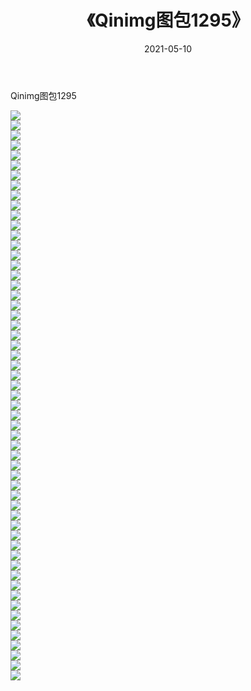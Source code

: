 ﻿---
layout: post
title:  《Qinimg图包1295》
date:   2021-05-10
img: http://imgx.orgx.ga/Qinimg图包/Qinimg图包1295/000.jpg
categories: [美女, 清纯, 唯美]
---

Qinimg图包1295

 ![](http://imgx.orgx.ga/Qinimg图包/Qinimg图包1295/001.jpg) <br>![](http://imgx.orgx.ga/Qinimg图包/Qinimg图包1295/002.jpg) <br>![](http://imgx.orgx.ga/Qinimg图包/Qinimg图包1295/003.jpg) <br>![](http://imgx.orgx.ga/Qinimg图包/Qinimg图包1295/004.jpg) <br>![](http://imgx.orgx.ga/Qinimg图包/Qinimg图包1295/005.jpg) <br>![](http://imgx.orgx.ga/Qinimg图包/Qinimg图包1295/006.jpg) <br>![](http://imgx.orgx.ga/Qinimg图包/Qinimg图包1295/007.jpg) <br>![](http://imgx.orgx.ga/Qinimg图包/Qinimg图包1295/008.jpg) <br>![](http://imgx.orgx.ga/Qinimg图包/Qinimg图包1295/009.jpg) <br>![](http://imgx.orgx.ga/Qinimg图包/Qinimg图包1295/010.jpg) <br>![](http://imgx.orgx.ga/Qinimg图包/Qinimg图包1295/011.jpg) <br>![](http://imgx.orgx.ga/Qinimg图包/Qinimg图包1295/012.jpg) <br>![](http://imgx.orgx.ga/Qinimg图包/Qinimg图包1295/013.jpg) <br>![](http://imgx.orgx.ga/Qinimg图包/Qinimg图包1295/014.jpg) <br>![](http://imgx.orgx.ga/Qinimg图包/Qinimg图包1295/015.jpg) <br>![](http://imgx.orgx.ga/Qinimg图包/Qinimg图包1295/016.jpg) <br>![](http://imgx.orgx.ga/Qinimg图包/Qinimg图包1295/017.jpg) <br>![](http://imgx.orgx.ga/Qinimg图包/Qinimg图包1295/018.jpg) <br>![](http://imgx.orgx.ga/Qinimg图包/Qinimg图包1295/019.jpg) <br>![](http://imgx.orgx.ga/Qinimg图包/Qinimg图包1295/020.jpg) <br>![](http://imgx.orgx.ga/Qinimg图包/Qinimg图包1295/021.jpg) <br>![](http://imgx.orgx.ga/Qinimg图包/Qinimg图包1295/022.jpg) <br>![](http://imgx.orgx.ga/Qinimg图包/Qinimg图包1295/023.jpg) <br>![](http://imgx.orgx.ga/Qinimg图包/Qinimg图包1295/024.jpg) <br>![](http://imgx.orgx.ga/Qinimg图包/Qinimg图包1295/025.jpg) <br>![](http://imgx.orgx.ga/Qinimg图包/Qinimg图包1295/026.jpg) <br>![](http://imgx.orgx.ga/Qinimg图包/Qinimg图包1295/027.jpg) <br>![](http://imgx.orgx.ga/Qinimg图包/Qinimg图包1295/028.jpg) <br>![](http://imgx.orgx.ga/Qinimg图包/Qinimg图包1295/029.jpg) <br>![](http://imgx.orgx.ga/Qinimg图包/Qinimg图包1295/030.jpg) <br>![](http://imgx.orgx.ga/Qinimg图包/Qinimg图包1295/031.jpg) <br>![](http://imgx.orgx.ga/Qinimg图包/Qinimg图包1295/032.jpg) <br>![](http://imgx.orgx.ga/Qinimg图包/Qinimg图包1295/033.jpg) <br>![](http://imgx.orgx.ga/Qinimg图包/Qinimg图包1295/034.jpg) <br>![](http://imgx.orgx.ga/Qinimg图包/Qinimg图包1295/035.jpg) <br>![](http://imgx.orgx.ga/Qinimg图包/Qinimg图包1295/036.jpg) <br>![](http://imgx.orgx.ga/Qinimg图包/Qinimg图包1295/037.jpg) <br>![](http://imgx.orgx.ga/Qinimg图包/Qinimg图包1295/038.jpg) <br>![](http://imgx.orgx.ga/Qinimg图包/Qinimg图包1295/039.jpg) <br>![](http://imgx.orgx.ga/Qinimg图包/Qinimg图包1295/040.jpg) <br>![](http://imgx.orgx.ga/Qinimg图包/Qinimg图包1295/041.jpg) <br>![](http://imgx.orgx.ga/Qinimg图包/Qinimg图包1295/042.jpg) <br>![](http://imgx.orgx.ga/Qinimg图包/Qinimg图包1295/043.jpg) <br>![](http://imgx.orgx.ga/Qinimg图包/Qinimg图包1295/044.jpg) <br>![](http://imgx.orgx.ga/Qinimg图包/Qinimg图包1295/045.jpg) <br>![](http://imgx.orgx.ga/Qinimg图包/Qinimg图包1295/046.jpg) <br>![](http://imgx.orgx.ga/Qinimg图包/Qinimg图包1295/047.jpg) <br>![](http://imgx.orgx.ga/Qinimg图包/Qinimg图包1295/048.jpg) <br>![](http://imgx.orgx.ga/Qinimg图包/Qinimg图包1295/049.jpg) <br>![](http://imgx.orgx.ga/Qinimg图包/Qinimg图包1295/050.jpg) <br>![](http://imgx.orgx.ga/Qinimg图包/Qinimg图包1295/051.jpg) <br>![](http://imgx.orgx.ga/Qinimg图包/Qinimg图包1295/052.jpg) <br>![](http://imgx.orgx.ga/Qinimg图包/Qinimg图包1295/053.jpg) <br>![](http://imgx.orgx.ga/Qinimg图包/Qinimg图包1295/054.jpg) <br>![](http://imgx.orgx.ga/Qinimg图包/Qinimg图包1295/055.jpg) <br>![](http://imgx.orgx.ga/Qinimg图包/Qinimg图包1295/056.jpg) <br>![](http://imgx.orgx.ga/Qinimg图包/Qinimg图包1295/057.jpg) <br>